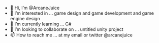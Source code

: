 - 👋 Hi, I’m @ArcaneJuice
- 👀 I’m interested in ... game design and game development and game engine design
- 🌱 I’m currently learning ... C#
- 💞️ I’m looking to collaborate on ... untitled unity project 
- 📫 How to reach me ... at my email or twitter @arcanejuice

<!---
ArcaneJuice/ArcaneJuice is a ✨ special ✨ repository because its `README.md` (this file) appears on your GitHub profile.
You can click the Preview link to take a look at your changes.
--->
